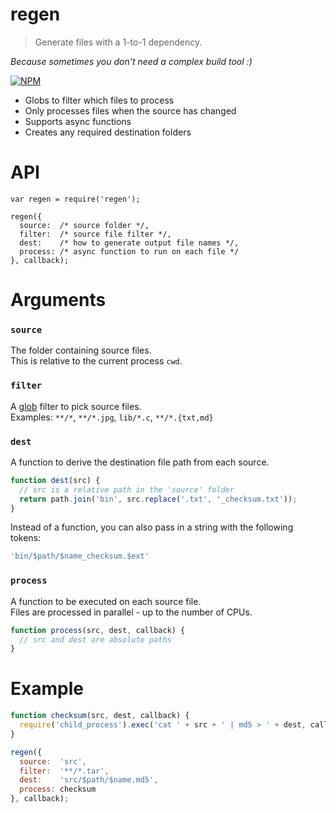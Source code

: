 # regen

> Generate files with a 1-to-1 dependency.

*Because sometimes you don't need a complex build tool :)*

[![NPM](https://nodei.co/npm/regen.png)](https://www.npmjs.org/package/regen)

- Globs to filter which files to process
- Only processes files when the source has changed
- Supports async functions
- Creates any required destination folders

# API

```
var regen = require('regen');

regen({
  source:  /* source folder */,
  filter:  /* source file filter */,
  dest:    /* how to generate output file names */,
  process: /* async function to run on each file */
}, callback);
```

# Arguments

### `source`

The folder containing source files.  
This is relative to the current process `cwd`.

### `filter` 

A [glob](https://www.npmjs.org/package/glob) filter to pick source files.  
Examples: `**/*`, `**/*.jpg`, `lib/*.c`, `**/*.{txt,md}`

### `dest`

A function to derive the destination file path from each source.

```js
function dest(src) {
  // src is a relative path in the 'source' folder
  return path.join('bin', src.replace('.txt', '_checksum.txt'));
}
```

Instead of a function, you can also pass in a string with the following tokens:

```js
'bin/$path/$name_checksum.$ext'
```

### `process`

A function to be executed on each source file.  
Files are processed in parallel - up to the number of CPUs.

```js
function process(src, dest, callback) {
  // src and dest are absolute paths
}
```

# Example

```js
function checksum(src, dest, callback) {
  require('child_process').exec('cat ' + src + ' | md5 > ' + dest, callback);
}

regen({
  source:  'src',
  filter:  '**/*.tar',
  dest:    'src/$path/$name.md5',
  process: checksum
}, callback);
```
